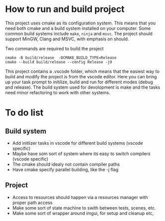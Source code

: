 # How to run and build project
This project uses cmake as its configuration system. This means that you need both cmake and a build system installed on your computer. Some common build systems include `make`, `ninja`  and `msvc`. The project should support MinGW, Clang and MSVC, with emphasis on should. 

Two commands are required to build the project
```
cmake -B build/release  -DCMAKE_BUILD_TYPE=Release
cmake --build build/release --config Release -j9
```

This project contains a .vscode folder, which means that the easiest way to build and modify the project is from the vscode editor. Here you can bring up your task prompt to initilize, build and run for different modes (debug and release). The build system used for devolopment is make and the tasks need minor refactoring to work with other systems. 

# To do list

## Build system
- Add initlizer tasks in vscode for different build systems (vscode specific)
- Maybe have som sort of system where its easy to switch compilers (vscode specific)
- The cmake should idealy not contain compiler paths
- Have cmake specify parallel building, like the -j<n> flag

## Project
- Access to resources should happen via a resources manager with proper path access
- Make some sort of state machine to swith between tests, scenes, etc.
- Make some sort of wrapper around imgui, for setup and cleanup etc, 
